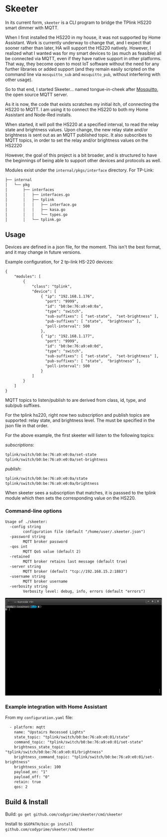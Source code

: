# Skeeter

In its current form, `skeeter` is a CLI program to bridge the TPlink HS220
smart dimmer with MQTT.

When I first installed the HS220 in my house, it was not supported by Home
Assistant.  Work is currently underway to change that, and I expect that sooner
rather than later, HA will support the HS220 natively.  However, I realized
what I wanted was for my smart devices to (as much as feasible) all be connected
via MQTT, even if they have native support in other platforms.  That way, they
become open to most IoT software without the need for any further libraries or
added support (and they remain easily scripted on the command line via
`mosquitto_sub` and `mosquitto_pub`, without interfering with other usage).

So to that end, I started Skeeter... named tongue-in-cheek after [Mosquitto](https://github.com/eclipse/mosquitto),
the open source MQTT server.

As it is now, the code that exists scratches my initial itch, of connecting the
HS220 to MQTT.  I am using it to connect the HS220 to both my Home Assistant
and Node-Red installs.

When started, it will poll the HS220 at a specified interval, to read the relay
state and brightness values.  Upon change, the new relay state and/or brightness
is sent out as an MQTT published topic.  It also subscribes to MQTT topics, in order
to set the relay and/or brightness values on the HS2220


However, the goal of this project is a bit broader, and is structured to have
the beginnings of being able to support other devices and protocols as well.

Modules exist under the `internal/pkgs/interface` directory.  For
TP-Link:
```
├── internal
│   └── pkg
│       ├── interfaces
│       │   ├── interfaces.go
│       │   ├── tplink
│       │   │   ├── interface.go
│       │   │   ├── kasa.go
│       │   │   └── types.go
│       │   └── tplink.go
```

## Usage

Devices are defined in a json file, for the moment.  This isn't the best
format, and it may change in future versions.

Example configuration, for 2 tp-link HS-220 devices:

```
{
    "modules": [
        {
            "class": "tplink",
            "device": [
                { "ip": "192.168.1.176",
                  "port": "9999",
                  "id": "b0:be:76:a9:e0:0a",
                  "type": "switch",
                  "sub-suffixes": [ "set-state",  "set-brightness" ],
                  "pub-suffixes": [ "state",  "brightness" ],
                  "poll-interval": 500
                },
                { "ip": "192.168.1.177",
                  "port": "9999",
                  "id": "b0:be:76:a9:e0:0d",
                  "type": "switch",
                  "sub-suffixes": [ "set-state",  "set-brightness" ],
                  "pub-suffixes": [ "state",  "brightness" ],
                  "poll-interval": 500
                }
            ]
        }
    ]
}
```

MQTT topics to listen/publish to are derived from class, id, type, and sub/pub
suffixes.

For the tplink hs220, right now two subscription and publish topics are
supported: relay state, and brightness level.  The must be specified in the
json file in that order.

For the above example, the first skeeter will listen to the following topics:

*subscriptions*:
```
tplink/switch/b0:be:76:a9:e0:0a/set-state
tplink/switch/b0:be:76:a9:e0:0a/set-brightness
```

*publish*:
```
tplink/switch/b0:be:76:a9:e0:0a/state
tplink/switch/b0:be:76:a9:e0:0a/brightness
```

When skeeter sees a subscription that matches, it is passsed to the tplink
module which then sets the corresponding value on the HS220.

### Command-line options
```
Usage of ./skeeter:
  -config string
        configuration file (default "/home/user/.skeeter.json")
  -password string
        MQTT broker password
  -qos int
        MQTT QoS value (default 2)
  -retained
        MQTT broker retains last message (default true)
  -server string
        MQTT broker (default "tcp://192.168.15.2:1883")
  -username string
        MQTT broker username
  -verbosity string
        Verbosity level: debug, info, errors (default "errors")
```
![Example Usage](docs/skeeter.gif?raw=true)


### Example integration with Home Assistant

From my `configuration.yaml` file:
```
  - platform: mqtt
    name: "Upstairs Recessed Lights"
    state_topic: "tplink/switch/b0:be:76:a9:e0:01/state"
    command_topic: "tplink/switch/b0:be:76:a9:e0:01/set-state"
    brightness_state_topic: "tplink/switch/b0:be:76:a9:e0:01/brightness"
    brightness_command_topic: "tplink/switch/b0:be:76:a9:e0:01/set-brightness"
    brightness_scale: 100
    payload_on: "1"
    payload_off: "0"
    retain: true
    qos: 2
```

## Build & Install

Build:
`go get github.com/codyprime/skeeter/cmd/skeeter`

Install to `$GOPATH/bin`:
`go install github.com/codyprime/skeeter/cmd/skeeter`
